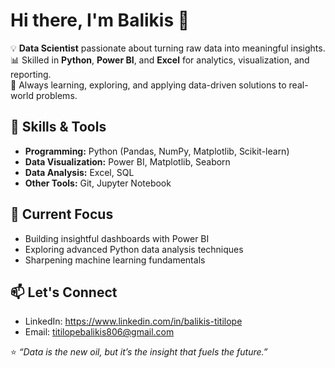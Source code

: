 # Hi there, I'm Balikis 👋  

💡 **Data Scientist** passionate about turning raw data into meaningful insights.  
📊 Skilled in **Python**, **Power BI**, and **Excel** for analytics, visualization, and reporting.  
🚀 Always learning, exploring, and applying data-driven solutions to real-world problems.

## 🔧 Skills & Tools  
- **Programming:** Python (Pandas, NumPy, Matplotlib, Scikit-learn)  
- **Data Visualization:** Power BI, Matplotlib, Seaborn  
- **Data Analysis:** Excel, SQL  
- **Other Tools:** Git, Jupyter Notebook  

## 📌 Current Focus  
- Building insightful dashboards with Power BI  
- Exploring advanced Python data analysis techniques  
- Sharpening machine learning fundamentals  

## 📫 Let's Connect  
- LinkedIn: https://www.linkedin.com/in/balikis-titilope
- Email: titilopebalikis806@gmail.com 
 


⭐ *“Data is the new oil, but it’s the insight that fuels the future.”*  


